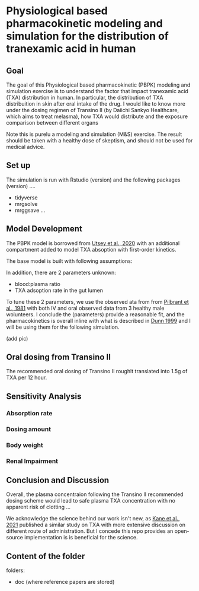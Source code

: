 # Physiological based pharmacokinetic modeling and simulation for the distribution of tranexamic acid in human

## Goal

The goal of this Physiological based pharmacokinetic (PBPK) modeling and simulation exercise is to understand the factor that impact tranexamic acid (TXA) distribution in human. In particular, the distribution of TXA distribuition in skin after oral intake of the drug. I would like to know more under the dosing regimen of Transino II (by Daiichi Sankyo Healthcare, which aims to treat melasma), how TXA would distribute and the exposure comparison between different organs

Note this is purelu a modeling and simulation (M&S) exercise. The result should be taken with a healthy dose of skeptism, and should not be used for medical advice. 

## Set up

The simulation is run with Rstudio (version) and the following packages (version) ....

- tidyverse
- mrgsolve
- mrggsave
...

## Model Development

The PBPK model is borrowed from [Utsey et al., 2020](https://dmd.aspetjournals.org/content/48/10/903) with an additional compartment added to model TXA absoption with first-order kinetics. 

The base model is built with following assumptions: 


In addition, there are 2 parameters unknown: 

- blood:plasma ratio
- TXA adsoption rate in the gut lumen

To tune these 2 parameters, we use the observed ata from from [Pilbrant et al., 1981](https://pubmed.ncbi.nlm.nih.gov/7308275/) with both IV and oral observed data from 3 healthy male wolunteers. I conclude the (parameters) provide a reasonable fit, and the pharmacokinetics is overall inline with what is described in [Dunn 1999](https://pubmed.ncbi.nlm.nih.gov/10400410/) and I will be using them for the following simulation. 

(add pic)


## Oral dosing from Transino II

The recommended oral dosing of Transino II roughlt translated into 1.5g of TXA per 12 hour. 

## 


## Sensitivity Analysis

### Absorption rate

### Dosing amount

### Body weight

### Renal Impairment

## Conclusion and Discussion

Overall, the plasma concentraion following the Transino II recommended dosing scheme would lead to safe plasma TXA concentration with no apparent risk of clotting ...


We acknowledge the science behind our work isn't new, as [Kane et al., 2021](https://pubmed.ncbi.nlm.nih.gov/34087356/) published a similar study on TXA with more extensive discussion on different route of administration. But I concede this repo provides an open-source implementation is is beneficial for the science. 

## Content of the folder

folders: 

- doc (where reference papers are stored)
